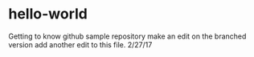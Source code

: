 # hello-world
Getting to know github sample repository
make an edit on the branched version
add another edit to this file. 2/27/17
